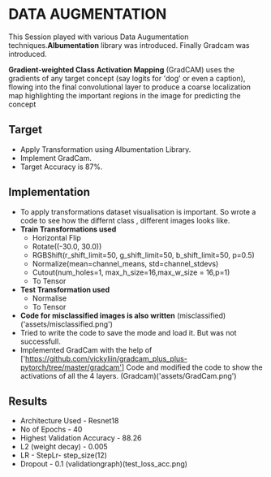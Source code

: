 # DATA AUGMENTATION
This Session played with various Data Augumentation techniques.**Albumentation** library was introduced. Finally Gradcam was introduced.

**Gradient-weighted Class Activation Mapping** (GradCAM) uses the gradients of any target concept (say logits for 'dog' or even a caption), flowing into the final convolutional layer to produce a coarse localization map highlighting the important regions in the image for predicting the concept

## Target
* Apply Transformation using Albumentation Library.
* Implement GradCam.
* Target Accuracy is 87%.

## Implementation
* To apply transformations dataset visualisation is important. So wrote a code to see how the differnt class , different images looks like.
* **Train Transformations used**
   * Horizontal Flip
   * Rotate((-30.0, 30.0))
   * RGBShift(r_shift_limit=50, g_shift_limit=50, b_shift_limit=50, p=0.5)
   * Normalize(mean=channel_means, std=channel_stdevs)
   * Cutout(num_holes=1, max_h_size=16,max_w_size = 16,p=1)
   * To Tensor
* **Test Transformation used**
   * Normalise
   * To Tensor
* **Code for misclassified images is also written**
  (misclassified)('assets/misclassified.png')
* Tried to write the code to save the mode and load it. But was not successfull.
* Implemented GradCam with the help of ['https://github.com/vickyliin/gradcam_plus_plus-pytorch/tree/master/gradcam'] Code and modified   the code to show the activations of all the 4 layers.
  (Gradcam)('assets/GradCam.png')
  
## Results 
* Architecture Used - Resnet18
* No of Epochs - 40
* Highest Validation Accuracy - 88.26
* L2 (weight decay) - 0.005
* LR - StepLr- step_size(12)
* Dropout - 0.1
(validationgraph)(test_loss_acc.png)
